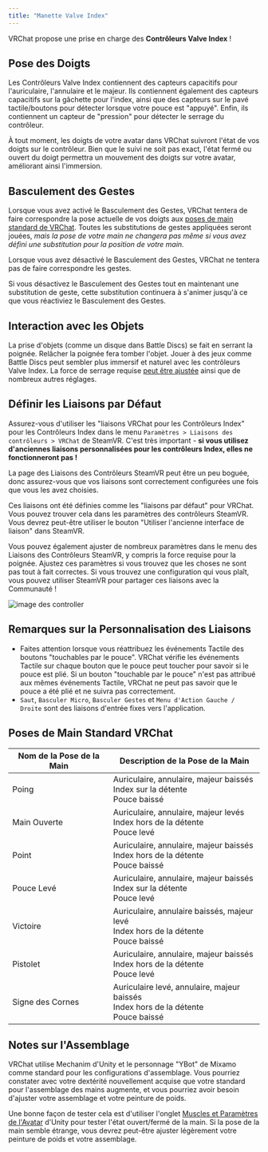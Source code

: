 ```yaml
---
title: "Manette Valve Index"
---
```


VRChat propose une prise en charge des **Contrôleurs Valve Index** !

## Pose des Doigts

Les Contrôleurs Valve Index contiennent des capteurs capacitifs pour l'auriculaire, l'annulaire et le majeur. Ils contiennent également des capteurs capacitifs sur la gâchette pour l'index, ainsi que des capteurs sur le pavé tactile/boutons pour détecter lorsque votre pouce est "appuyé". Enfin, ils contiennent un capteur de "pression" pour détecter le serrage du contrôleur.

À tout moment, les doigts de votre avatar dans VRChat suivront l'état de vos doigts sur le contrôleur. Bien que le suivi ne soit pas exact, l'état fermé ou ouvert du doigt permettra un mouvement des doigts sur votre avatar, améliorant ainsi l'immersion.

## Basculement des Gestes

Lorsque vous avez activé le Basculement des Gestes, VRChat tentera de faire correspondre la pose actuelle de vos doigts aux [poses de main standard de VRChat](doc:valve-index#section-vrchat-standard-hand-poses). Toutes les substitutions de gestes appliquées seront jouées, _mais la pose de votre main ne changera pas même si vous avez défini une substitution pour la position de votre main._

Lorsque vous avez désactivé le Basculement des Gestes, VRChat ne tentera pas de faire correspondre les gestes.

Si vous désactivez le Basculement des Gestes tout en maintenant une substitution de geste, cette substitution continuera à s'animer jusqu'à ce que vous réactiviez le Basculement des Gestes.

## Interaction avec les Objets

La prise d'objets (comme un disque dans Battle Discs) se fait en serrant la poignée. Relâcher la poignée fera tomber l'objet. Jouer à des jeux comme Battle Discs peut sembler plus immersif et naturel avec les contrôleurs Valve Index. La force de serrage requise [peut être ajustée](valve-index#section-set-default-bindings) ainsi que de nombreux autres réglages.

## Définir les Liaisons par Défaut

Assurez-vous d'utiliser les "liaisons VRChat pour les Contrôleurs Index" pour les Contrôleurs Index dans le menu `Paramètres > Liaisons des contrôleurs > VRChat` de SteamVR. C'est très important - **si vous utilisez d'anciennes liaisons personnalisées pour les contrôleurs Index, elles ne fonctionneront pas !**

La page des Liaisons des Contrôleurs SteamVR peut être un peu boguée, donc assurez-vous que vos liaisons sont correctement configurées une fois que vous les avez choisies.

Ces liaisons ont été définies comme les "liaisons par défaut" pour VRChat. Vous pouvez trouver cela dans les paramètres des contrôleurs SteamVR. Vous devrez peut-être utiliser le bouton "Utiliser l'ancienne interface de liaison" dans SteamVR.

Vous pouvez également ajuster de nombreux paramètres dans le menu des Liaisons des Contrôleurs SteamVR, y compris la force requise pour la poignée. Ajustez ces paramètres si vous trouvez que les choses ne sont pas tout à fait correctes. Si vous trouvez une configuration qui vous plaît, vous pouvez utiliser SteamVR pour partager ces liaisons avec la Communauté !

![image des controller](https://files.readme.io/8d84f6f-chrome_2019-05-29_17-39-32.png)

## Remarques sur la Personnalisation des Liaisons

- Faites attention lorsque vous réattribuez les événements Tactile des boutons "touchables par le pouce". VRChat vérifie les événements Tactile sur chaque bouton que le pouce peut toucher pour savoir si le pouce est plié. Si un bouton "touchable par le pouce" n'est pas attribué aux mêmes événements Tactile, VRChat ne peut pas savoir que le pouce a été plié et ne suivra pas correctement.
- `Saut`, `Basculer Micro`, `Basculer Gestes` et `Menu d'Action Gauche / Droite` sont des liaisons d'entrée fixes vers l'application.

## Poses de Main Standard VRChat

| Nom de la Pose de la Main | Description de la Pose de la Main                                                                                        |
|---------------------------|-------------------------------------------------------------------------------------------------------------------|
| Poing                     | Auriculaire, annulaire, majeur baissés  <br>Index sur la détente  <br>Pouce baissé                                                |
| Main Ouverte              | Auriculaire, annulaire, majeur levés  <br>Index hors de la détente  <br>Pouce levé                                                        |
| Point                     | Auriculaire, annulaire, majeur baissés  <br>Index hors de la détente  <br>Pouce baissé                                                     |
| Pouce Levé                | Auriculaire, annulaire, majeur baissés  <br>Index sur la détente  <br>Pouce levé                                                            |
| Victoire                  | Auriculaire, annulaire baissés, majeur levé  <br>Index hors de la détente  <br>Pouce baissé                                                        |
| Pistolet                  | Auriculaire, annulaire, majeur baissés  <br>Index hors de la détente  <br>Pouce levé                                                        |
| Signe des Cornes          | Auriculaire levé, annulaire, majeur baissés  <br>Index hors de la détente  <br>Pouce baissé                                                  |

## Notes sur l'Assemblage

VRChat utilise Mechanim d'Unity et le personnage "YBot" de Mixamo comme standard pour les configurations d'assemblage. Vous pourriez constater avec votre dextérité nouvellement acquise que votre standard pour l'assemblage des mains augmente, et vous pourriez avoir besoin d'ajuster votre assemblage et votre peinture de poids.

Une bonne façon de tester cela est d'utiliser l'onglet [Muscles et Paramètres de l'Avatar](https://docs.unity3d.com/Manual/MuscleDefinitions.html) d'Unity pour tester l'état ouvert/fermé de la main. Si la pose de la main semble étrange, vous devrez peut-être ajuster légèrement votre peinture de poids et votre assemblage.